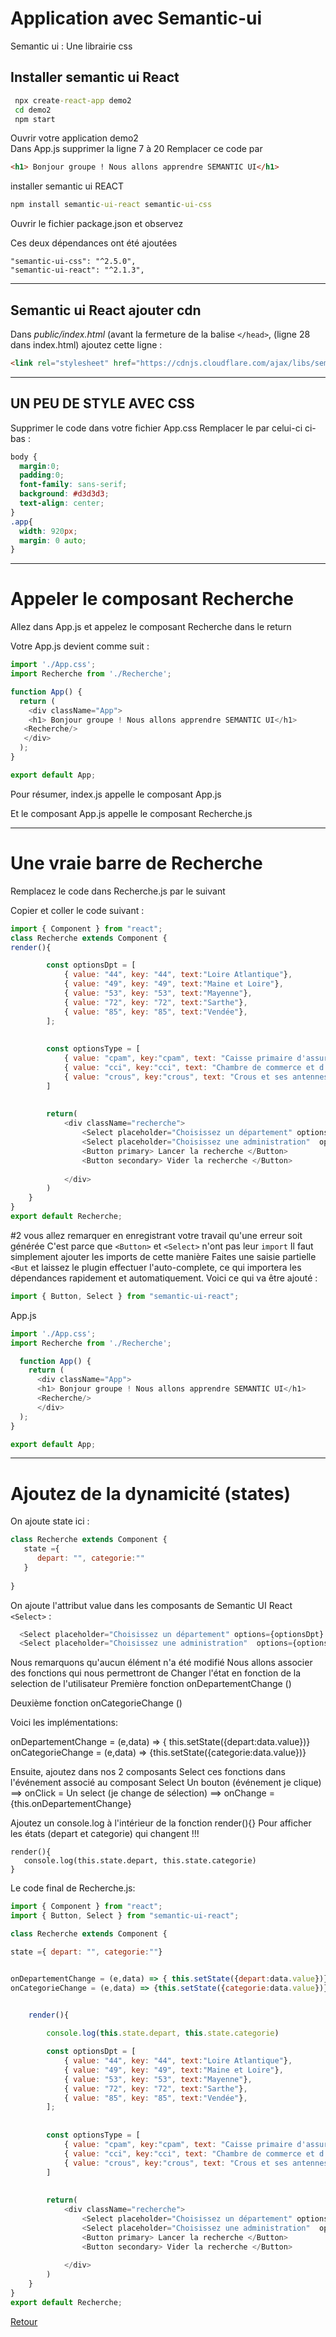 # Application avec Semantic-ui

Semantic ui
: Une librairie css 

## Installer semantic ui React 


```cmd
 npx create-react-app demo2
 cd demo2
 npm start
```
Ouvrir votre application demo2  \
Dans App.js supprimer la ligne 7 à 20
Remplacer ce code par
```html
<h1> Bonjour groupe ! Nous allons apprendre SEMANTIC UI</h1>
```

installer semantic ui REACT
``` cmd
npm install semantic-ui-react semantic-ui-css
```
Ouvrir le fichier package.json et observez

Ces deux dépendances ont été ajoutées
```
"semantic-ui-css": "^2.5.0",
"semantic-ui-react": "^2.1.3",
```
---
## Semantic ui React ajouter cdn 
Dans _public/index.html_ (avant la fermeture de la balise `</head>`,
(ligne 28 dans index.html) ajoutez cette ligne :
```html
<link rel="stylesheet" href="https://cdnjs.cloudflare.com/ajax/libs/semantic-ui/2.3.1/semantic.min.css">
```
---

## UN PEU DE STYLE AVEC CSS
Supprimer le code dans votre fichier App.css
Remplacer le par celui-ci ci-bas :
```css
body {
  margin:0;
  padding:0;
  font-family: sans-serif;
  background: #d3d3d3;
  text-align: center;
}
.app{
  width: 920px;
  margin: 0 auto;
}
```

---

# Appeler le composant Recherche
Allez dans App.js et appelez le composant Recherche dans le return

Votre App.js devient comme suit :
```javascript
import './App.css';
import Recherche from './Recherche';

function App() {
  return (
    <div className="App">
    <h1> Bonjour groupe ! Nous allons apprendre SEMANTIC UI</h1>
   <Recherche/>
   </div>
  );
}

export default App;
```


Pour résumer, index.js appelle le composant App.js

Et le composant App.js appelle le composant Recherche.js

---


# Une vraie barre de Recherche

Remplacez le code dans Recherche.js par le suivant 

Copier et coller le code suivant :
```javascript
import { Component } from "react";
class Recherche extends Component {
render(){

        const optionsDpt = [
            { value: "44", key: "44", text:"Loire Atlantique"},
            { value: "49", key: "49", text:"Maine et Loire"},
            { value: "53", key: "53", text:"Mayenne"},
            { value: "72", key: "72", text:"Sarthe"},
            { value: "85", key: "85", text:"Vendée"},
        ];
 
     
        const optionsType = [
            { value: "cpam", key:"cpam", text: "Caisse primaire d'assurance maladie"},
            { value: "cci", key:"cci", text: "Chambre de commerce et d'industrie"},
            { value: "crous", key:"crous", text: "Crous et ses antennes"}
        ]
 
        
        return(
            <div className="recherche">
                <Select placeholder="Choisissez un département" options={optionsDpt}  />
                <Select placeholder="Choisissez une administration"  options={optionsType}  />
                <Button primary> Lancer la recherche </Button>
                <Button secondary> Vider la recherche </Button>
 
            </div>
        )
    }
}
export default Recherche;
```
#2 vous allez remarquer en enregistrant votre travail qu'une erreur soit générée
C'est parce que `<Button>` et `<Select>` n'ont pas leur `import`
Il faut simplement ajouter les imports de cette manière
Faites une saisie partielle `<But` et laissez le plugin effectuer
l'auto-complete, ce qui importera les dépendances rapidement
et automatiquement. Voici ce qui va être ajouté :
``` javascript
import { Button, Select } from "semantic-ui-react";
```

App.js
```javascript
import './App.css';
import Recherche from './Recherche';

  function App() {
    return (
      <div className="App">
      <h1> Bonjour groupe ! Nous allons apprendre SEMANTIC UI</h1>
      <Recherche/>
      </div>
  );
}

export default App;
```

---
# Ajoutez de la dynamicité (states)

On ajoute state ici :
```javascript
class Recherche extends Component {
   state ={
      depart: "", categorie:""
   }
   
}
```

On ajoute l'attribut value dans  les composants de Semantic UI React `<Select>` :
```javascript
  <Select placeholder="Choisissez un département" options={optionsDpt} value={this.state.depart}  />
  <Select placeholder="Choisissez une administration"  options={optionsType} value={this.state.categorie}  />
```
Nous remarquons qu'aucun élément n'a été modifié
 Nous allons associer des fonctions qui nous permettront de
Changer l'état en fonction de la selection de l'utilisateur
Première fonction
onDepartementChange ()

Deuxième fonction
onCategorieChange ()

Voici les implémentations:

onDepartementChange = (e,data) => { this.setState({depart:data.value})}
onCategorieChange = (e,data) => {this.setState({categorie:data.value})}

Ensuite, ajoutez dans nos 2 composants Select ces fonctions
dans l'événement associé au composant Select
Un bouton (événement je clique) ==> onClick =
Un select (je change de sélection) ==> onChange = {this.onDepartementChange}


Ajoutez un console.log à l'intérieur de la fonction render(){}
Pour afficher les états (depart et categorie) qui changent !!!
```
render(){
   console.log(this.state.depart, this.state.categorie)
}
```

Le code final de Recherche.js:

```javascript
import { Component } from "react";
import { Button, Select } from "semantic-ui-react";

class Recherche extends Component {

state ={ depart: "", categorie:""}


onDepartementChange = (e,data) => { this.setState({depart:data.value})}
onCategorieChange = (e,data) => {this.setState({categorie:data.value})}


    render(){
      
        console.log(this.state.depart, this.state.categorie)

        const optionsDpt = [
            { value: "44", key: "44", text:"Loire Atlantique"},
            { value: "49", key: "49", text:"Maine et Loire"},
            { value: "53", key: "53", text:"Mayenne"},
            { value: "72", key: "72", text:"Sarthe"},
            { value: "85", key: "85", text:"Vendée"},
        ];
 
     
        const optionsType = [
            { value: "cpam", key:"cpam", text: "Caisse primaire d'assurance maladie"},
            { value: "cci", key:"cci", text: "Chambre de commerce et d'industrie"},
            { value: "crous", key:"crous", text: "Crous et ses antennes"}
        ]
 
        
        return(
            <div className="recherche">
                <Select placeholder="Choisissez un département" options={optionsDpt} value={this.state.depart}  onChange={this.onDepartementChange} />
                <Select placeholder="Choisissez une administration"  options={optionsType} value={this.state.categorie}  onChange={this.onCategorieChange} />
                <Button primary> Lancer la recherche </Button>
                <Button secondary> Vider la recherche </Button>
                
            </div>
        )
    }
}
export default Recherche;

```
[Retour](../README.md)
